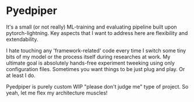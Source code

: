 # Pyedpiper
It's a small (or not really) ML-training and evaluating pipeline built upon pytorch-lightning.
Key aspects that I want to address here are flexibility and extendability. 

I hate touching any 'framework-related' code every time I switch some tiny bits of my model or the process itself during researches at work. My ultimate goal is absolutely hands-free experiment tweeking using only configuration files. 
Sometimes you want things to be just plug and play. Or at least I do.

Pyedpiper is purely custom WIP "please don't judge me" type of project. So yeah, let me flex my architecture muscles!

  
